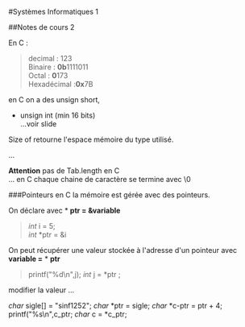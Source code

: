 #Systèmes Informatiques 1

##Notes de cours 2

En C : 
>decimal : 123  
>Binaire : **0b**1111011  
>Octal : **0**173   
>Hexadécimal :**0x**7B  

en C on a des unsign short,  
* unsign int (min 16 bits)  
...voir slide   

Size of retourne l'espace mémoire du type utilisé.  

...

**Attention** pas de Tab.length en C   
...
en C chaque chaine de caractère se termine avec \0  


###Pointeurs 
en C la mémoire est gérée avec des pointeurs.  

On déclare avec * **ptr = &variable**
>*int* i = 5;  
>*int* *ptr = &i

On peut récupérer une valeur stockée à l'adresse d'un pointeur avec **variable =** * **ptr**
>printf("%d\n",j);
>*int* j = *ptr ;  

modifier la valeur 
 ...

*char* sigle[] = "sinf1252";
*char* *ptr = sigle;
*char* *c-ptr = ptr + 4;
printf("%s\n",c_ptr;
*char* c = *c_ptr;



